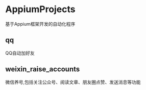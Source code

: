 # AppiumProjects
基于Appium框架开发的自动化程序

## qq
QQ自动加好友

## weixin_raise_accounts
微信养号,包括关注公众号、阅读文章、朋友圈点赞、发送消息等功能
